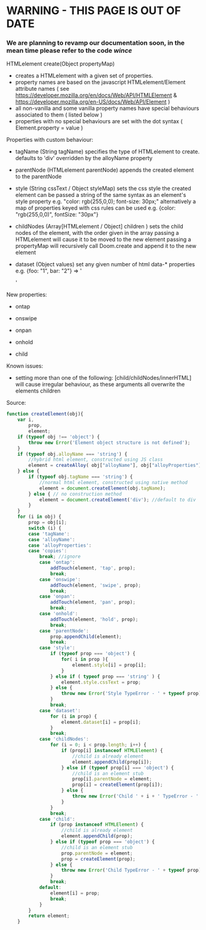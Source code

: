 # WARNING - THIS PAGE IS OUT OF DATE

### We are planning to revamp our documentation soon, in the mean time please refer to the code *wince*

HTMLelement create(Object propertyMap)

- creates a HTMLelement with a given set of properties.
- property names are based on the javascript HTMLelement/Element attribute names ( see https://developer.mozilla.org/en/docs/Web/API/HTMLElement & https://developer.mozilla.org/en-US/docs/Web/API/Element )
- all non-vanilla and some vanilla property names have special behaviours associated to them ( listed below )
- properties with no special behaviours are set with the dot syntax ( Element.property = value )

Properties with custom behaviour:

- tagName (String tagName)
specifies the type of HTMLelement to create. 
defaults to 'div'
overridden by the alloyName property

- parentNode (HTMLelement parentNode)
appends the created element to the parentNode

- style (String cssText / Object styleMap)
sets the css style the created element
can be passed a string of the same syntax as an element's style property e.g. "color: rgb(255,0,0); font-size: 30px;"
alternatively a map of properties keyed with css rules can be used e.g. {color: "rgb(255,0,0)", fontSize: "30px"}

- childNodes (Array[HTMLelement / Object] children )
sets the child nodes of the element, with the order given in the array 
passing a HTMLelement will cause it to be moved to the new element
passing a propertyMap will recursively call Doom.create and append it to the new element

- dataset (Object values)
set any given number of html data-* properties e.g. {foo: "1", bar: "2"} => '<div data-foo="1" data-bar="2"></div>'

New properties:

- ontap

- onswipe

- onpan

- onhold

- child

Known issues:

- setting more than one of the following: [child/childNodes/innerHTML] will cause irregular behaviour, as these arguments all overwrite the elements children

Source: 

```javascript
function createElement(obj){
    var i,
        prop,
        element;
    if (typeof obj !== 'object') {
        throw new Error('Element object structure is not defined');
    }
    if (typeof obj.alloyName === 'string') { 
        //hybrid html element, constructed using JS class
        element = createAlloy( obj["alloyName"], obj["alloyProperties"] || {} );
    } else { 
        if (typeof obj.tagName === 'string') { 
            //normal html element, constructed using native method
            element = document.createElement(obj.tagName);
        } else { // no construction method 
            element = document.createElement('div'); //default to div
        }
    }
    for (i in obj) {
        prop = obj[i];
        switch (i) {
        case 'tagName': 
        case 'alloyName':
        case 'alloyProperties':
        case 'copies':
            break; //ignore 
            case 'ontap':
                addTouch(element, 'tap', prop);
                break;	
            case 'onswipe':
                addTouch(element, 'swipe', prop);
                break; 	
            case 'onpan':
                addTouch(element, 'pan', prop);
                break;
            case 'onhold':
                addTouch(element, 'hold', prop);
                break;
            case 'parentNode':
                prop.appendChild(element);
                break;
            case 'style':
                if (typeof prop === 'object') {
                    for( i in prop ){
                        element.style[i] = prop[i];
                    }
                } else if ( typeof prop === 'string' ) {
                    element.style.cssText = prop;
                } else {
                    throw new Error('Style TypeError - ' + typeof prop);
                }
                break;
            case 'dataset':
                for (i in prop) {
                    element.dataset[i] = prop[i];
                }
                break;
            case 'childNodes':
                for (i = 0; i < prop.length; i++) {
                    if (prop[i] instanceof HTMLElement) { 
                        //child is already element
                        element.appendChild(prop[i]);
                    } else if (typeof prop[i] === 'object') { 
                        //child is an element stub
                        prop[i].parentNode = element;
                        prop[i] = createElement(prop[i]);
                    } else {
                        throw new Error('Child ' + i + ' TypeError - ' + typeof prop[i]);
                    }
                }
                break;
            case 'child':
                if (prop instanceof HTMLElement) { 
                    //child is already element
                    element.appendChild(prop);
                } else if (typeof prop === 'object') { 
                    //child is an element stub
                    prop.parentNode = element;
                    prop = createElement(prop);
                } else {
                    throw new Error('Child TypeError - ' + typeof prop);
                }
                break;
            default:
                element[i] = prop;
                break;
            }
        }
        return element;
    }
```
